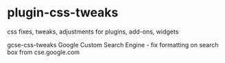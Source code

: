 # plugin-css-tweaks
css fixes, tweaks, adjustments for plugins, add-ons, widgets

gcse-css-tweaks     Google Custom Search Engine - fix formatting on search box from cse.google.com
